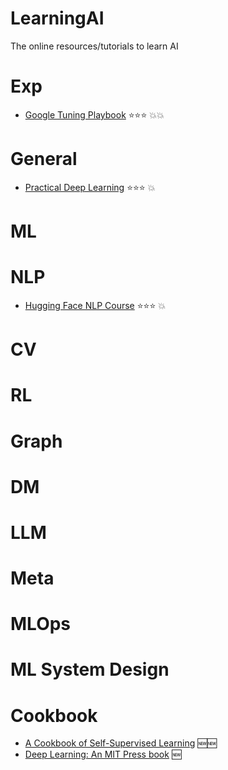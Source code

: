 # LearningAI
The online resources/tutorials to learn AI

# Exp
* [Google Tuning Playbook](https://github.com/google-research/tuning_playbook) ⭐⭐⭐  💥💥

# General
* [Practical Deep Learning](https://course.fast.ai/) ⭐⭐⭐  💥

# ML

# NLP
* [Hugging Face NLP Course](https://huggingface.co/learn/nlp-course/) ⭐⭐⭐  💥

# CV

# RL

# Graph

# DM

# LLM

# Meta

# MLOps

# ML System Design

# Cookbook
* [A Cookbook of Self-Supervised Learning](https://arxiv.org/pdf/2304.12210.pdf) 🆕🆕
* [Deep Learning: An MIT Press book](https://www.deeplearningbook.org/) 🆕
